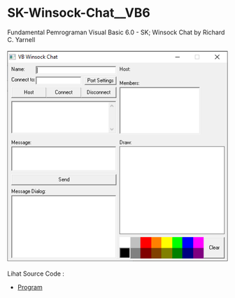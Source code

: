 # SK-Winsock-Chat__VB6
Fundamental Pemrograman Visual Basic 6.0 - SK; Winsock Chat by Richard C. Yarnell<br><br>
<img src="https://github.com/RizkyKhapidsyah/SK-Winsock-Chat__VB6/blob/main/result/001.PNG"><br><br>
Lihat Source Code : <br>
- <a href="https://github.com/RizkyKhapidsyah/SK-Winsock-Chat__VB6">Program</a>
